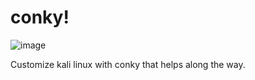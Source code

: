 # conky!

![image](https://user-images.githubusercontent.com/40384348/153712520-c04e75c7-3d1b-46e2-a8bd-35412aeb102f.png)

Customize kali linux with conky that helps along the way.
